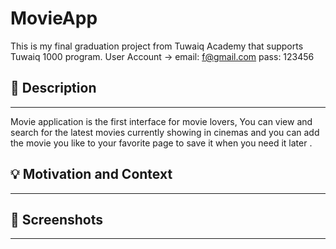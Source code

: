 # MovieApp
<!---  <OWNER> faisalha98 <REPOSITORY> MovieApp. -->
This is my final graduation project from Tuwaiq Academy that supports Tuwaiq 1000 program.
User Account -> email: f@gmail.com pass: 123456

## :scroll: Description
---
Movie application is the first interface for movie lovers,
    You can view and search for the latest movies currently showing in cinemas and you can add the movie you like to your favorite page to save it when you need it later .


## :bulb: Motivation and Context
---


## :camera_flash: Screenshots
---


